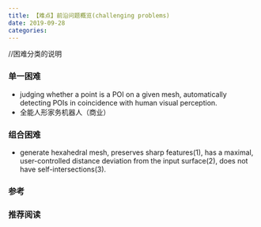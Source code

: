 ```yaml
---
title: 【难点】前沿问题概览(challenging problems)
date: 2019-09-28
categories: 
---
```

//困难分类的说明
<!-- more -->

### 单一困难
- judging whether a point is a POI on a given mesh, automatically detecting POIs in coincidence with human visual perception.
- 全能人形家务机器人（商业）

### 组合困难
- generate hexahedral mesh, preserves sharp features(1), has a maximal, user-controlled distance deviation from the input surface(2), does not have self-intersections(3).


### 参考
### 推荐阅读